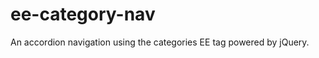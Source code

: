 ee-category-nav
===============

An accordion navigation using the categories EE tag powered by jQuery.